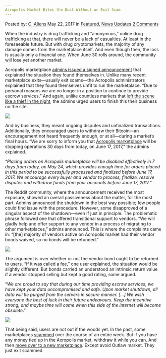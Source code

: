 ```yaml
---
Acropolis Market Bites the Dust Without an Exit Scam
---
```

<article class="post-listing post-20040 post type-post status-publish format-standard has-post-thumbnail hentry category-deepdot-news category-news-updates">
    <div class="post-inner">
        <span>Posted by: <a href="https://www.deepdotweb.com/author/caliens/" title="">C. Aliens </a></span>
    <span>May 22, 2017</span>
    <span>in <a href="https://www.deepdotweb.com/category/deepdot-news/" rel="category tag">Featured</a>, <a href="https://www.deepdotweb.com/category/news-updates/" rel="category tag">News Updates</a></span>
    <span><a href="https://www.deepdotweb.com/2017/05/22/acropolismarketshutdown/#comments">2 Comments</a></span>
    </p>
    <div class="clear"></div>
    <div class="entry">
    <p>When the industry is drug trafficking and “anonymous,” online drug trafficking at that, there will never be a lack of casualties. At least in the foreseeable future. But with drug cryptomarkets, the majority of any damage comes from the marketplace itself. And even though then, the loss is usually only a financial one. When June 30 rolls around, the community will lose yet another market.</p>
    <p>Acropolis marketplace <a href="https://www.reddit.com/r/DarkNetMarkets/comments/6bxnc9/acropolis_market_shutdown_notice/">admins issued a signed announcement</a> that explained the situation they found themselves in. Unlike many recent marketplace exits—usually exit scams—the Acropolis administrators explained that they found themselves unfit to run the marketplace. “Due to personal reasons we are no longer in a position to continue to provide escrow services.” And again, unlike countless markets that <a href="https://www.deepdotweb.com/2015/03/18/evolution-marketplace-exit-scam-biggest-exist-scam-ever/">left the scene like a thief in the night</a>, the admins urged users to finish this their business on the site.</p>
    <p><img class="wp-image-20042 aligncenter" src="https://www.deepdotweb.com/wp-content/uploads/2017/05/word-image-91.jpeg" srcset="https://www.deepdotweb.com/wp-content/uploads/2017/05/word-image-91.jpeg 800w, https://www.deepdotweb.com/wp-content/uploads/2017/05/word-image-91-300x185.jpeg 300w" sizes="(max-width: 800px) 100vw, 800px" /></p>
    <p>And by business, they meant ongoing disputes and unfinalized transactions. Additionally, they encouraged users to withdraw their Bitcoin—an encouragement not heard frequently enough, or at all—during a market&#8217;s final hours. “We are sorry to inform you that <a href="https://www.deepdotweb.com/marketplace-directory/listing/acropolis-market/">Acropolis marketplace</a> will be stopping operations 30 days from today, on June 17, 2017,” the admins explained.</p>
    <p>“<em>Placing orders on Acropolis marketplace will be disabled effectively in 7 days from today, on May 24, which provides enough time for orders placed in this period to be successfully processed and finalized before June 17, 2017. We encourage every buyer and vendor to process, finalize, resolve disputes and withdraw funds from your accounts before June 17, 2017.</em>”</p>
    <p>The Reddit community, where the announcement received the most exposure, showed an overall passiveness about the matter, for the most part. Admins announced the shutdown in the best way possible; few people could find issue with the procedure. However, some disapproved of a singular aspect of the shutdown—even if just in principle. The problematic phrase followed one that offered transitional support to vendors. “We will gladly help and offer support to any vendor in a process of migrating to other marketplaces,” admins announced. This is where the complaints came in: &#8220;[the] majority of vendors active on Acropolis market had their vendor bonds waived, so no bonds will be refunded.”</p>
    <p><img class="wp-image-20043 aligncenter" src="https://www.deepdotweb.com/wp-content/uploads/2017/05/word-image-92.jpeg" srcset="https://www.deepdotweb.com/wp-content/uploads/2017/05/word-image-92.jpeg 797w, https://www.deepdotweb.com/wp-content/uploads/2017/05/word-image-92-300x155.jpeg 300w" sizes="(max-width: 797px) 100vw, 797px" /></p>
    <p>The argument is over whether or not the vendor bond ought to be returned to users. “If it was called a fee,” one user explained, the situation would be slightly different. But bonds carried an understood an intrinsic return value if a vendor stopped selling but kept a good rating, some argued.</p>
    <p>“<em>We are proud to say that during our time providing escrow services, we have kept your data uncompromised and safe. Upon market shutdown, all data will be purged from the servers in secure manner. [&#8230;] We wish everyone the best of luck in their future endeavours. Keep the incentive strong, and maybe time will come when this side of the Internet will become obsolete</em>.”</p>
    <p><img class="wp-image-20044 aligncenter" src="https://www.deepdotweb.com/wp-content/uploads/2017/05/word-image-93.jpeg" srcset="https://www.deepdotweb.com/wp-content/uploads/2017/05/word-image-93.jpeg 808w, https://www.deepdotweb.com/wp-content/uploads/2017/05/word-image-93-300x140.jpeg 300w" sizes="(max-width: 808px) 100vw, 808px" /></p>
    <p>That being said, users are not out if the woods yet. In the past, some marketplaces <a href="https://www.deepdotweb.com/tag/scam/">scammed</a> over the course of an entire week. But if you have any money tied up in the Acropolis market, withdraw it while you can. And then <a href="https://www.deepdotweb.com/2013/10/28/updated-llist-of-hidden-marketplaces-tor-i2p/">move over to a new marketplace</a>. Except avoid Outlaw market. They just exit scammed.</p>
    </div>
    <span style="display:none" class="updated">2017-05-22</span>
    <div style="display:none" class="vcard author" itemprop="author" itemscope itemtype="http://schema.org/Person"><strong class="fn" itemprop="name"><a href="https://www.deepdotweb.com/author/caliens/" title="Posts by C. Aliens" rel="author">C. Aliens</a></strong></div>
    </div>
</article>

